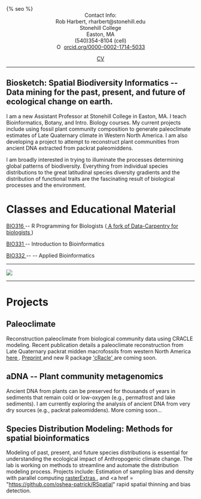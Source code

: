 <html>
  <head>
    {% seo %}
  </head>
</html>

<center>
Contact Info:<br>
Rob Harbert, 
rharbert@stonehill.edu <br>
Stonehill College <br>
Easton, MA <br>
(540)354-8104 (cell) <br><div itemscope itemtype="https://schema.org/Person"><a itemprop="sameAs" content="https://orcid.org/0000-0002-1714-5033" href="https://orcid.org/0000-0002-1714-5033" target="orcid.widget" rel="noopener noreferrer" style="vertical-align:top;"><img src="https://orcid.org/sites/default/files/images/orcid_16x16.png" style="width:1em;margin-right:.5em;" alt="ORCID iD icon">orcid.org/0000-0002-1714-5033</a></div>

<a href = './files/harbert_sCV.pdf'> CV </a>

</center>

---

## Biosketch: Spatial Biodiversity Informatics -- Data mining for the past, present, and future of ecological change on earth.

I am a new Assistant Professor at Stonehill College in Easton, MA. I teach Bioinformatics, Botany, and Intro. Biology courses. My current projects include using fossil plant community composition to generate paleoclimate estimates of Late Quaternary climate in Western North America. I am also developing a project to attempt to reconstruct plant communities from ancient DNA extracted from packrat paleomiddens.

I am broadly interested in trying to illuminate the processes determining global patterns of biodiversity. Everything from individual species distributions to the great latitudinal species diversity gradients and the distribution of functional traits are the fascinating result of biological processes and the environment.

# Classes and Educational Material

<a href = "https://rsh249.github.io/semester-biology/"> BIO316 </a> -- R Programming for Biologists (<a href = "http://datacarpentry.org/semester-biology/" > A fork of Data-Carpentry for biologists </a> )


<a href = "https://rsh249.github.io/bioinformatics"> BIO331 </a> -- Introduction to Bioinformatics


<a href = "https://rsh249.github.io/applied_bioinformatics"> BIO332 </a> -- -- Applied Bioinformatics 
 

---

<image src='images/worldmap2.png'></image>

---

# Projects

## Paleoclimate

Reconstruction paleoclimate from biological community data using CRACLE modeling. Recent publication details a paleoclimate reconstruction from Late Quaternary packrat midden macrofossils from western North America <a href = "https://www.openquaternary.com/articles/10.5334/oq.46/"> here </a>. <a href = 'https://www.biorxiv.org/content/10.1101/641183v2'> Preprint </a> and new R package <a href= 'https://github.com/rsh249/cRacle'> 'cRacle' </a> are coming soon.

## aDNA -- Plant community metagenomics

Ancient DNA from plants can be preserved for thousands of years in sediments that remain cold or low-oxygen (e.g., permafrost and lake sediments). I am currently exploring the analysis of ancient DNA from very dry sources (e.g., packrat paleomiddens). More coming soon...

## Species Distribution Modeling: Methods for spatial bioinformatics

Modeling of past, present, and future species distributions is essential for understanding the ecological impact of Anthropogenic climate change. The lab is working on methods to streamline and automate the distribution modeling process. Projects include: Estimation of sampling bias and density with parallel computing <a href = 'https://github.com/rsh249/rasterExtras.git'> rasterExtras </a>, and <a href = "https://github.com/oshea-patrick/RSpatial" rapid spatial thinning and bias detection</a>. 




